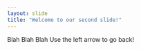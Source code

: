 ```yaml
---
layout: slide
title: "Welcome to our second slide!"
---
```

Blah Blah Blah
Use the left arrow to go back!
